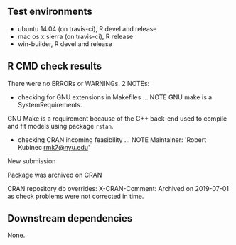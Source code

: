## Test environments
* ubuntu 14.04 (on travis-ci), R devel and release
* mac os x sierra (on travis-ci), R release
* win-builder, R devel and release

## R CMD check results
There were no ERRORs or WARNINGs. 2 NOTEs:

* checking for GNU extensions in Makefiles ... NOTE
  GNU make is a SystemRequirements.
  
GNU Make is a requirement because of the C++ back-end used to compile and fit models using package `rstan`.

* checking CRAN incoming feasibility ... NOTE
Maintainer: 'Robert Kubinec <rmk7@nyu.edu>'

New submission

Package was archived on CRAN

CRAN repository db overrides:
  X-CRAN-Comment: Archived on 2019-07-01 as check problems were not
    corrected in time.


## Downstream dependencies
None.